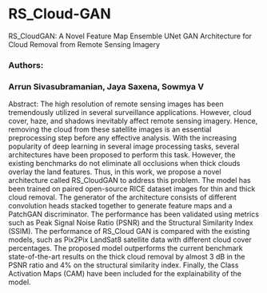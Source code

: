 # RS_Cloud-GAN
RS_CloudGAN: A Novel Feature Map Ensemble UNet GAN Architecture for Cloud Removal from Remote Sensing Imagery

### Authors:
### Arrun Sivasubramanian, Jaya Saxena, Sowmya V

Abstract:
The high resolution of remote sensing images has been tremendously utilized in several
surveillance applications. However, cloud cover, haze, and shadows inevitably affect remote
sensing imagery. Hence, removing the cloud from these satellite images is an essential 
preprocessing step before any effective analysis. 
With the increasing popularity of deep learning in several image processing tasks, several architectures 
have been proposed to perform this task. However, the existing benchmarks do not eliminate all 
occlusions when thick clouds overlay the land features. Thus, in this work, we propose a novel 
architecture called RS_CloudGAN to address this problem. The model has been trained on paired 
open-source RICE dataset images for thin and thick cloud removal. The generator of the architecture
consists of different convolution heads stacked together to generate feature maps and a
PatchGAN discriminator. The performance has been validated using metrics such as Peak
Signal Noise Ratio (PSNR) and the Structural Similarity Index (SSIM). The performance of
RS_Cloud GAN is compared with the existing models, such as Pix2Pix LandSat8 satellite data
with different cloud cover percentages. The proposed model outperforms the current
benchmark state-of-the-art results on the thick cloud removal by almost 3 dB in the PSNR ratio
and 4% on the structural similarity index. Finally, the Class Activation Maps (CAM) have been
included for the explainability of the model.
